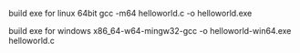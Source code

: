 build exe for linux 64bit
gcc -m64 helloworld.c -o helloworld.exe

build exe for windows
x86_64-w64-mingw32-gcc -o helloworld-win64.exe helloworld.c